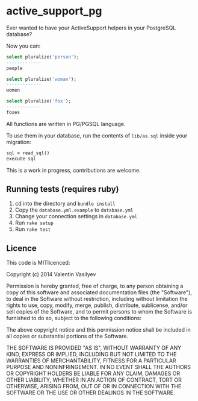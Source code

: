 active_support_pg
=================

Ever wanted to have your ActiveSupport helpers in your PostgreSQL
database?

Now you can:

```sql
select pluralize('person');
-------------
people

select pluralize('woman');
-------------
women

select pluralize('fox');
-------------
foxes
```

All functions are written in PG/PGSQL language.

To use them in your database, run the contents of `lib/as.sql` inside your
migration:

```ruby
sql = read_sql()
execute sql
```

This is a work in progress, contributions are welcome.

## Running tests (requires ruby)

1. cd into the directory and `bundle install`
1. Copy the `database.yml.example` to `database.yml`
2. Change your connection settings in `database.yml`
3. Run  `rake setup`
4. Run `rake test`


## Licence

This code is MITlicenced:

Copyright (c) 2014 Valentin Vasilyev

Permission is hereby granted, free of charge, to any person obtaining a copy of this software and associated documentation files (the "Software"), to deal in the Software without restriction, including without limitation the rights to use, copy, modify, merge, publish, distribute, sublicense, and/or sell copies of the Software, and to permit persons to whom the Software is furnished to do so, subject to the following conditions:

The above copyright notice and this permission notice shall be included in all copies or substantial portions of the Software.

THE SOFTWARE IS PROVIDED "AS IS", WITHOUT WARRANTY OF ANY KIND, EXPRESS OR IMPLIED, INCLUDING BUT NOT LIMITED TO THE WARRANTIES OF MERCHANTABILITY, FITNESS FOR A PARTICULAR PURPOSE AND NONINFRINGEMENT. IN NO EVENT SHALL THE AUTHORS OR COPYRIGHT HOLDERS BE LIABLE FOR ANY CLAIM, DAMAGES OR OTHER LIABILITY, WHETHER IN AN ACTION OF CONTRACT, TORT OR OTHERWISE, ARISING FROM, OUT OF OR IN CONNECTION WITH THE SOFTWARE OR THE USE OR OTHER DEALINGS IN THE SOFTWARE.

